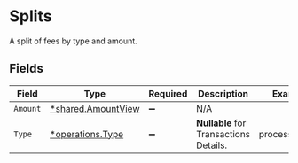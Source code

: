# Splits

A split of fees by type and amount.


## Fields

| Field                                                          | Type                                                           | Required                                                       | Description                                                    | Example                                                        |
| -------------------------------------------------------------- | -------------------------------------------------------------- | -------------------------------------------------------------- | -------------------------------------------------------------- | -------------------------------------------------------------- |
| `Amount`                                                       | [*shared.AmountView](../../../pkg/models/shared/amountview.md) | :heavy_minus_sign:                                             | N/A                                                            |                                                                |
| `Type`                                                         | [*operations.Type](../../../pkg/models/operations/type.md)     | :heavy_minus_sign:                                             | **Nullable** for Transactions Details.<br/>                    | processing_fee                                                 |